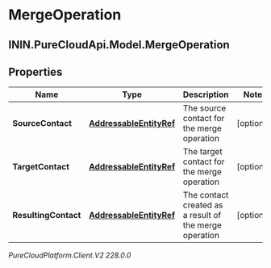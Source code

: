 # MergeOperation

## ININ.PureCloudApi.Model.MergeOperation

## Properties

|Name | Type | Description | Notes|
|------------ | ------------- | ------------- | -------------|
| **SourceContact** | [**AddressableEntityRef**](AddressableEntityRef) | The source contact for the merge operation | [optional] |
| **TargetContact** | [**AddressableEntityRef**](AddressableEntityRef) | The target contact for the merge operation | [optional] |
| **ResultingContact** | [**AddressableEntityRef**](AddressableEntityRef) | The contact created as a result of the merge operation | [optional] |



_PureCloudPlatform.Client.V2 228.0.0_

